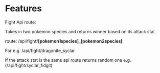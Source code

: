 # Features
Fight Api route:
<p>Takes in two pokemon species and returns winner based on its attack stat</p>
<p>route: /api/fight/<b>[pokemon1species]_[pokemon2species]</b></p>
<p>For e.g. /api/fight/dragonite_syclar</p>
<p>If the attack stat is the same api route returns random one e.g.(/api/fight/syclar_fidgit)</p>

